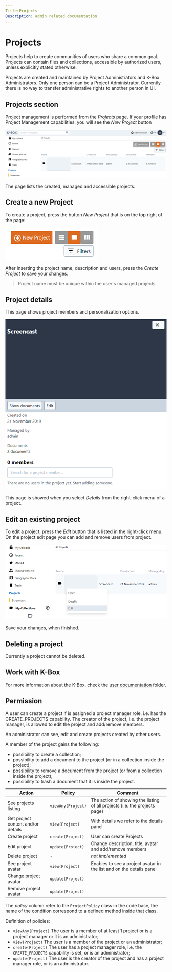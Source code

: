 ```yaml
---
Title:Projects
Description: admin related documentation
---
```

# Projects

Projects help to create communities of users who share a common goal. Projects can contain files and collections, 
accessible by authorized users, unless explicitly stated otherwise.

Projects are created and maintained by Project Administrators and K-Box Administrators. Only one person can be a Project Administrator. Currently there is no way to transfer administrative rights to another person in UI.

## Projects section

Project management is performed from the _Projects_ page. 
If your profile has Project Management capabilities, 
you will see the _New Project_ button

![navigation menu](../user/images/dms-projects-section.png)

The page lists the created, managed and accessible projects. 

## Create a new Project

To create a project, press the button _New Project_ that is on the top right of the page:

![Create Project Button](../user/images/dms-projects-new-btn.png)

After inserting the project name, description and users, press the _Create Project_ to save your changes.

> Project name must be unique within the user's managed projects

## <a id="prjDetails"></a>Project details

This page shows project members and personalization options.

![Project Details](../user/images/dms-project-show.png)

This page is showed when you select _Details_ from the right-click menu of a project.

## Edit an existing project

To edit a project, press the _Edit_ button that is listed in the right-click menu. 
On the project edit page you can add and remove users from project. 

![Project Edit - details-menu](../user/images/prj-edit-button.PNG)

Save your changes, when finished. 

## Deleting a project

Currently a project cannot be deleted.

## Work with K-Box

For more information about the K-Box, check the [user documentation](../user/) folder.  


## Permission

A user can create a project if is assigned a project manager role. i.e. has the CREATE_PROJECTS capability.
The creator of the project, i.e. the project manager, is allowed to edit the project and add/remove members.

An administrator can see, edit and create projects created by other users.

A member of the project gains the following:

- possibility to create a collection;
- possibility to add a document to the project (or in a collection inside the project);
- possibility to remove a document from the project (or from a collection inside the project);
- possibility to trash a document that it is inside the project.


|Action               | Policy             | Comment  |
|---------------------|--------------------|----------|
|See projects listing | `viewAny(Project)` | The action of showing the listing of all projects (i.e. the projects page) |
|Get project content and/or details  | `view(Project)`    | With details we refer to the details panel |
|Create project       | `create(Project)`  | User can create Projects|
|Edit project         | `update(Project)`  | Change description, title, avatar and add/remove members |
|Delete project       | - |_not implemented_                    |
|See project avatar   | `view(Project)`    | Enables to see a project avatar in the list and on the details panel |
|Change project avatar| `update(Project)`  | |
|Remove project avatar| `update(Project)`  | |

The _policy_ column refer to the `ProjectPolicy` class in the code base, the name of the condition correspond to a defined method inside that class.

Definition of policies:

- `viewAny(Project)` The user is a member of at least 1 project or is a project manager or it is an administrator;
- `view(Project)` The user is a member of the project or an administrator;
- `create(Project)` The user has a project manager role, i.e. the `CREATE_PROJECTS` capability is set, or is an administrator;
- `update(Project)` The user is the creator of the project and has a project manager role, or is an administrator.
